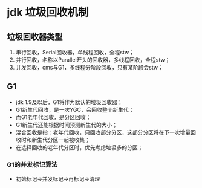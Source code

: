 # jdk 垃圾回收机制
## 垃圾回收器类型
1. 串行回收，Serial回收器，单线程回收，全程stw；
2. 并行回收，名称以Parallel开头的回收器，多线程回收，全程stw；
3. 并发回收，cms与G1，多线程分阶段回收，只有某阶段会stw；

## G1
* jdk 1.9及以后，G1将作为默认的垃圾回收器； 
* G1新生代回收，是一次YGC，会回收整个新生代；
* 而G1老年代回收，是分区回收；
* G1新生代还能根据时间预测新生代的大小；
* 混合回收是指：老年代回收，只回收部分分区，这部分分区将在下一次增量回收时和新生代分区一起被收集；
* 在选择回收的老年代分区时，优先考虑垃圾多的分区；

### G1的并发标记算法
* 初始标记->并发标记->再标记->清理